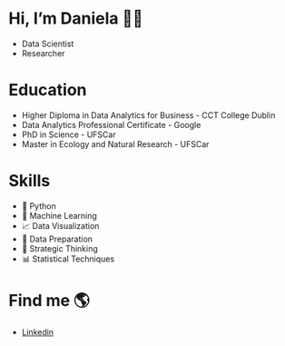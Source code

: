 # Hi, I’m Daniela 🙋‍♀️
- Data Scientist
- Researcher

# Education
- Higher Diploma in Data Analytics for Business - CCT College Dublin
- Data Analytics Professional Certificate - Google 
- PhD in Science - UFSCar
- Master in Ecology and Natural Research - UFSCar
  
# Skills
- 🐍 Python
- 🔮 Machine Learning
- 📈 Data Visualization
- 👀 Data Preparation
- 🧠 Strategic Thinking
- 📊 Statistical Techniques

# Find me 🌎
- [Linkedin](www.linkedin.com/in/danielambarreto) 

  


<!---
Daniela-MB/Daniela-MB is a ✨ special ✨ repository because its `README.md` (this file) appears on your GitHub profile.
You can click the Preview link to take a look at your changes.
--->
